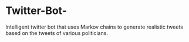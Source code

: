 # Twitter-Bot-
Intelligent twitter bot that uses Markov chains to generate realistic tweets based on the tweets of various politicians. 
